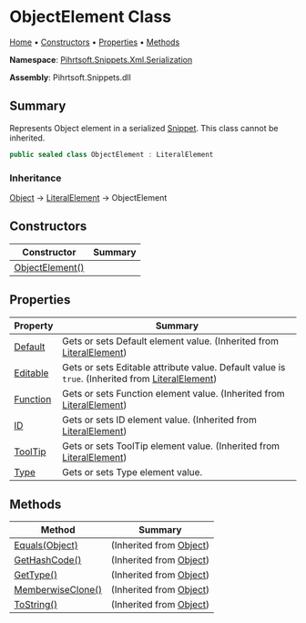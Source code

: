 # ObjectElement Class

[Home](../../../../../README.md) &#x2022; [Constructors](#constructors) &#x2022; [Properties](#properties) &#x2022; [Methods](#methods)

**Namespace**: [Pihrtsoft.Snippets.Xml.Serialization](../README.md)

**Assembly**: Pihrtsoft\.Snippets\.dll

## Summary

Represents Object element in a serialized [Snippet](../../../Snippet/README.md)\. This class cannot be inherited\.

```csharp
public sealed class ObjectElement : LiteralElement
```

### Inheritance

[Object](https://docs.microsoft.com/en-us/dotnet/api/system.object) &#x2192; [LiteralElement](../LiteralElement/README.md) &#x2192; ObjectElement

## Constructors

| Constructor | Summary |
| ----------- | ------- |
| [ObjectElement()](-ctor/README.md) | |

## Properties

| Property | Summary |
| -------- | ------- |
| [Default](../LiteralElement/Default/README.md) | Gets or sets Default element value\. \(Inherited from [LiteralElement](../LiteralElement/README.md)\) |
| [Editable](../LiteralElement/Editable/README.md) | Gets or sets Editable attribute value\. Default value is `true`\. \(Inherited from [LiteralElement](../LiteralElement/README.md)\) |
| [Function](../LiteralElement/Function/README.md) | Gets or sets Function element value\. \(Inherited from [LiteralElement](../LiteralElement/README.md)\) |
| [ID](../LiteralElement/ID/README.md) | Gets or sets ID element value\. \(Inherited from [LiteralElement](../LiteralElement/README.md)\) |
| [ToolTip](../LiteralElement/ToolTip/README.md) | Gets or sets ToolTip element value\. \(Inherited from [LiteralElement](../LiteralElement/README.md)\) |
| [Type](Type/README.md) | Gets or sets Type element value\. |

## Methods

| Method | Summary |
| ------ | ------- |
| [Equals(Object)](https://docs.microsoft.com/en-us/dotnet/api/system.object.equals) |  \(Inherited from [Object](https://docs.microsoft.com/en-us/dotnet/api/system.object)\) |
| [GetHashCode()](https://docs.microsoft.com/en-us/dotnet/api/system.object.gethashcode) |  \(Inherited from [Object](https://docs.microsoft.com/en-us/dotnet/api/system.object)\) |
| [GetType()](https://docs.microsoft.com/en-us/dotnet/api/system.object.gettype) |  \(Inherited from [Object](https://docs.microsoft.com/en-us/dotnet/api/system.object)\) |
| [MemberwiseClone()](https://docs.microsoft.com/en-us/dotnet/api/system.object.memberwiseclone) |  \(Inherited from [Object](https://docs.microsoft.com/en-us/dotnet/api/system.object)\) |
| [ToString()](https://docs.microsoft.com/en-us/dotnet/api/system.object.tostring) |  \(Inherited from [Object](https://docs.microsoft.com/en-us/dotnet/api/system.object)\) |

